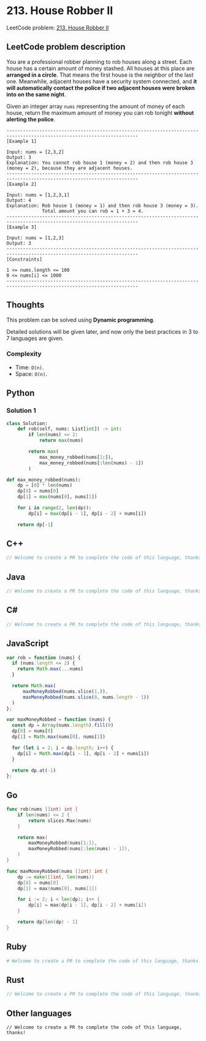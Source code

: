# 213. House Robber II
LeetCode problem: [213. House Robber II](https://leetcode.com/problems/house-robber-ii/)

## LeetCode problem description
You are a professional robber planning to rob houses along a street. Each house has a certain amount of money stashed. All houses at this place are **arranged in a circle**. That means the first house is the neighbor of the last one. Meanwhile, adjacent houses have a security system connected, and **it will automatically contact the police if two adjacent houses were broken into on the same night**.

Given an integer array `nums` representing the amount of money of each house, return the maximum amount of money you can rob tonight **without alerting the police**.

```
----------------------------------------------------------------------------------------------------------------------
[Example 1]

Input: nums = [2,3,2]
Output: 3
Explanation: You cannot rob house 1 (money = 2) and then rob house 3 (money = 2), because they are adjacent houses.
----------------------------------------------------------------------------------------------------------------------
[Example 2]

Input: nums = [1,2,3,1]
Output: 4
Explanation: Rob house 1 (money = 1) and then rob house 3 (money = 3).
             Total amount you can rob = 1 + 3 = 4.
----------------------------------------------------------------------------------------------------------------------
[Example 3]

Input: nums = [1,2,3]
Output: 3
----------------------------------------------------------------------------------------------------------------------
[Constraints]

1 <= nums.length <= 100
0 <= nums[i] <= 1000
----------------------------------------------------------------------------------------------------------------------
```

## Thoughts
This problem can be solved using **Dynamic programming**.

Detailed solutions will be given later, and now only the best practices in 3 to 7 languages are given.

### Complexity
* Time: `O(n)`.
* Space: `O(n)`.

## Python
### Solution 1
```python
class Solution:
    def rob(self, nums: List[int]) -> int:
        if len(nums) <= 2:
            return max(nums)

        return max(
            max_money_robbed(nums[1:]),
            max_money_robbed(nums[:len(nums) - 1])
        )

def max_money_robbed(nums):
    dp = [0] * len(nums)
    dp[0] = nums[0]
    dp[1] = max(nums[0], nums[1])

    for i in range(2, len(dp)):
        dp[i] = max(dp[i - 1], dp[i - 2] + nums[i])

    return dp[-1]
```

## C++
```cpp
// Welcome to create a PR to complete the code of this language, thanks!
```

## Java
```java
// Welcome to create a PR to complete the code of this language, thanks!
```

## C#
```c#
// Welcome to create a PR to complete the code of this language, thanks!
```

## JavaScript
```javascript
var rob = function (nums) {
  if (nums.length <= 2) {
    return Math.max(...nums)
  }

  return Math.max(
      maxMoneyRobbed(nums.slice(1,)),
      maxMoneyRobbed(nums.slice(0, nums.length - 1))
  )
};

var maxMoneyRobbed = function (nums) {
  const dp = Array(nums.length).fill(0)
  dp[0] = nums[0]
  dp[1] = Math.max(nums[0], nums[1])

  for (let i = 2; i < dp.length; i++) {
    dp[i] = Math.max(dp[i - 1], dp[i - 2] + nums[i])
  }

  return dp.at(-1)
};
```

## Go
```go
func rob(nums []int) int {
    if len(nums) <= 2 {
        return slices.Max(nums)
    }

    return max(
        maxMoneyRobbed(nums[1:]),
        maxMoneyRobbed(nums[:len(nums) - 1]),
    )
}

func maxMoneyRobbed(nums []int) int {
    dp := make([]int, len(nums))
    dp[0] = nums[0]
    dp[1] = max(nums[0], nums[1])

    for i := 2; i < len(dp); i++ {
        dp[i] = max(dp[i - 1], dp[i - 2] + nums[i])
    }

    return dp[len(dp) - 1]
}
```

## Ruby
```ruby
# Welcome to create a PR to complete the code of this language, thanks!
```

## Rust
```rust
// Welcome to create a PR to complete the code of this language, thanks!
```

## Other languages
```
// Welcome to create a PR to complete the code of this language, thanks!
```
